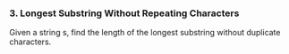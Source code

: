 ### 3. Longest Substring Without Repeating Characters

Given a string s, find the length of the longest substring without duplicate characters.

